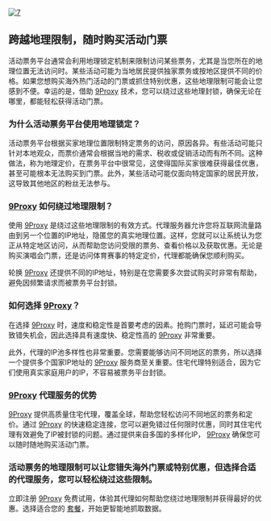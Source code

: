 <a href='https://postimages.org/' target='_blank'><img src='https://i.postimg.cc/25pqjhM8/7.jpg' border='0' alt='7'/></a>
## 跨越地理限制，随时购买活动门票

活动票务平台通常会利用地理锁定机制来限制访问某些票务，尤其是当您所在的地理位置无法访问时。某些活动可能为当地居民提供独家票务或按地区提供不同的价格。如果您想购买海外热门活动的门票或抓住特别优惠，这些地理限制可能会让您感到不便。幸运的是，借助 [9Proxy](https://9proxy.com/?utm_source=Web2.0&utm_medium=Github&utm_id=chloe321) 技术，您可以绕过这些地理封锁，确保无论在哪里，都能轻松获得活动门票。

### 为什么活动票务平台使用地理锁定？
活动票务平台根据买家地理位置限制特定票务的访问，原因各异。有些活动可能只针对本地观众，而票价通常会根据当地的需求、税收或促销活动而有所不同。这种做法，称为地理定价，在票务平台中很常见，这使得国际买家很难获得最佳优惠，甚至可能根本无法购买到门票。此外，某些活动可能仅面向特定国家的居民开放，这导致其他地区的粉丝无法参与。

### [9Proxy](https://9proxy.com/?utm_source=Web2.0&utm_medium=Github&utm_id=chloe321) 如何绕过地理限制？
使用 [9Proxy](https://9proxy.com/?utm_source=Web2.0&utm_medium=Github&utm_id=chloe321) 是绕过这些地理限制的有效方式。代理服务器允许您将互联网流量路由到另一个位置的IP地址，隐匿您的真实地理位置。这样，您就可以让系统认为您正从特定地区访问，从而帮助您访问受限的票务、查看价格以及获取优惠。无论是购买演唱会门票，还是访问体育赛事的特定定价，代理都能确保您顺利购买。

轮换 [9Proxy](https://9proxy.com/?utm_source=Web2.0&utm_medium=Github&utm_id=chloe321) 还提供不同的IP地址，特别是在您需要多次尝试购买时非常有帮助，避免因频繁请求而被票务平台封锁。

### 如何选择 [9Proxy](https://9proxy.com/?utm_source=Web2.0&utm_medium=Github&utm_id=chloe321)？
在选择 [9Proxy](https://9proxy.com/?utm_source=Web2.0&utm_medium=Github&utm_id=chloe321) 时，速度和稳定性是首要考虑的因素。抢购门票时，延迟可能会导致错失机会，因此选择具有速度快、稳定性高的 [9Proxy](https://9proxy.com/?utm_source=Web2.0&utm_medium=Github&utm_id=chloe321) 非常重要。

此外，代理的IP池多样性也非常重要。您需要能够访问不同地区的票务，所以选择一个提供多个国家IP地址的 [9Proxy](https://9proxy.com/?utm_source=Web2.0&utm_medium=Github&utm_id=chloe321) 服务商至关重要。住宅代理特别适合，因为它们使用真实家庭用户的IP，不容易被票务平台封锁。

### [9Proxy](https://9proxy.com/?utm_source=Web2.0&utm_medium=Github&utm_id=chloe321) 代理服务的优势
[9Proxy](https://9proxy.com/?utm_source=Web2.0&utm_medium=Github&utm_id=chloe321) 提供高质量住宅代理，覆盖全球，帮助您轻松访问不同地区的票务和定价。通过 [9Proxy](https://9proxy.com/?utm_source=Web2.0&utm_medium=Github&utm_id=chloe321) 的快速稳定连接，您可以避免错过任何限时优惠，同时其住宅代理有效避免了IP被封锁的问题。通过提供来自多国的多样化IP， [9Proxy](https://9proxy.com/?utm_source=Web2.0&utm_medium=Github&utm_id=chloe321) 确保您可以随时随地购买活动门票。

### 活动票务的地理限制可以让您错失海外门票或特别优惠，但选择合适的代理服务，您可以轻松绕过这些限制。
立即注册 [9Proxy](https://9proxy.com/?utm_source=Web2.0&utm_medium=Github&utm_id=chloe321) 免费试用，体验其代理如何帮助您绕过地理限制并获得最好的优惠。选择适合您的 [套餐](https://9proxy.com/pricing?utm_source=Web2.0&utm_medium=Github&utm_id=chloe321)，开始更智能地抓取数据。

